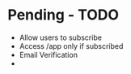 # Pending - TODO
- Allow users to subscribe 
- Access /app only if subscribed 
- Email Verification 
-  